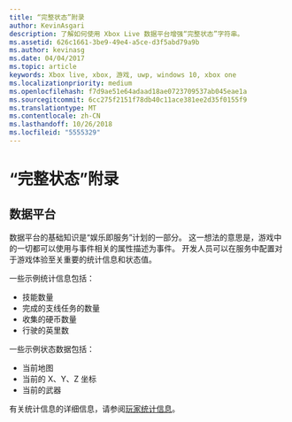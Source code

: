 ```yaml
---
title: “完整状态”附录
author: KevinAsgari
description: 了解如何使用 Xbox Live 数据平台增强“完整状态”字符串。
ms.assetid: 626c1661-3be9-49e4-a5ce-d3f5abd79a9b
ms.author: kevinasg
ms.date: 04/04/2017
ms.topic: article
keywords: Xbox live, xbox, 游戏, uwp, windows 10, xbox one
ms.localizationpriority: medium
ms.openlocfilehash: f7d9ae51e64adaad18ae0723709537ab045eae1a
ms.sourcegitcommit: 6cc275f2151f78db40c11ace381ee2d35f0155f9
ms.translationtype: MT
ms.contentlocale: zh-CN
ms.lasthandoff: 10/26/2018
ms.locfileid: "5555329"
---
```

# <a name="rich-presence-appendix"></a>“完整状态”附录

## <a name="data-platform"></a>数据平台

数据平台的基础知识是“娱乐即服务”计划的一部分。 这一想法的意思是，游戏中的一切都可以使用与事件相关的属性描述为事件。 开发人员可以在服务中配置对于游戏体验至关重要的统计信息和状态值。

一些示例统计信息包括：

-   技能数量
-   完成的支线任务的数量
-   收集的硬币数量
-   行驶的英里数

一些示例状态数据包括：

-   当前地图
-   当前的 X、Y、Z 坐标
-   当前的武器

有关统计信息的详细信息，请参阅[玩家统计信息](../../leaderboards-and-stats-2017/player-stats.md)。
